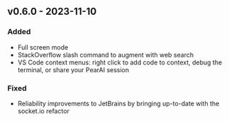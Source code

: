 ## v0.6.0 - 2023-11-10

### Added

- Full screen mode
- StackOverflow slash command to augment with web search
- VS Code context menus: right click to add code to context, debug the terminal, or share your PearAI session

### Fixed

- Reliability improvements to JetBrains by bringing up-to-date with the socket.io refactor
